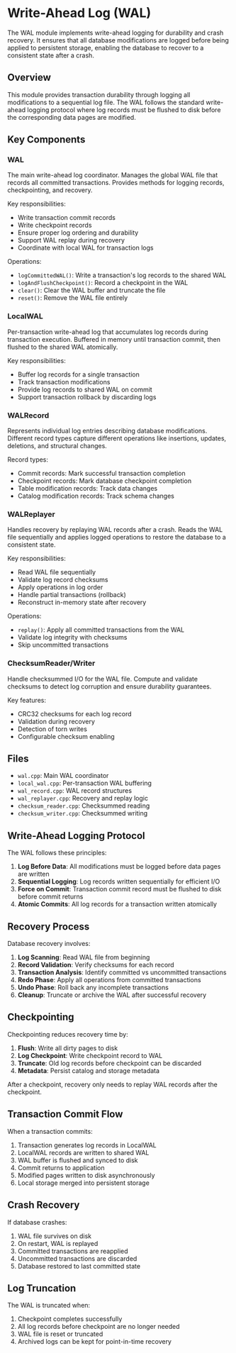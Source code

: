 # Write-Ahead Log (WAL)

The WAL module implements write-ahead logging for durability and crash recovery. It ensures that all database modifications are logged before being applied to persistent storage, enabling the database to recover to a consistent state after a crash.

## Overview

This module provides transaction durability through logging all modifications to a sequential log file. The WAL follows the standard write-ahead logging protocol where log records must be flushed to disk before the corresponding data pages are modified.

## Key Components

### WAL
The main write-ahead log coordinator. Manages the global WAL file that records all committed transactions. Provides methods for logging records, checkpointing, and recovery.

Key responsibilities:
- Write transaction commit records
- Write checkpoint records
- Ensure proper log ordering and durability
- Support WAL replay during recovery
- Coordinate with local WAL for transaction logs

Operations:
- `logCommittedWAL()`: Write a transaction's log records to the shared WAL
- `logAndFlushCheckpoint()`: Record a checkpoint in the WAL
- `clear()`: Clear the WAL buffer and truncate the file
- `reset()`: Remove the WAL file entirely

### LocalWAL
Per-transaction write-ahead log that accumulates log records during transaction execution. Buffered in memory until transaction commit, then flushed to the shared WAL atomically.

Key responsibilities:
- Buffer log records for a single transaction
- Track transaction modifications
- Provide log records to shared WAL on commit
- Support transaction rollback by discarding logs

### WALRecord
Represents individual log entries describing database modifications. Different record types capture different operations like insertions, updates, deletions, and structural changes.

Record types:
- Commit records: Mark successful transaction completion
- Checkpoint records: Mark database checkpoint completion
- Table modification records: Track data changes
- Catalog modification records: Track schema changes

### WALReplayer
Handles recovery by replaying WAL records after a crash. Reads the WAL file sequentially and applies logged operations to restore the database to a consistent state.

Key responsibilities:
- Read WAL file sequentially
- Validate log record checksums
- Apply operations in log order
- Handle partial transactions (rollback)
- Reconstruct in-memory state after recovery

Operations:
- `replay()`: Apply all committed transactions from the WAL
- Validate log integrity with checksums
- Skip uncommitted transactions

### ChecksumReader/Writer
Handle checksummed I/O for the WAL file. Compute and validate checksums to detect log corruption and ensure durability guarantees.

Key features:
- CRC32 checksums for each log record
- Validation during recovery
- Detection of torn writes
- Configurable checksum enabling

## Files

- `wal.cpp`: Main WAL coordinator
- `local_wal.cpp`: Per-transaction WAL buffering
- `wal_record.cpp`: WAL record structures
- `wal_replayer.cpp`: Recovery and replay logic
- `checksum_reader.cpp`: Checksummed reading
- `checksum_writer.cpp`: Checksummed writing

## Write-Ahead Logging Protocol

The WAL follows these principles:

1. **Log Before Data**: All modifications must be logged before data pages are written
2. **Sequential Logging**: Log records written sequentially for efficient I/O
3. **Force on Commit**: Transaction commit record must be flushed to disk before commit returns
4. **Atomic Commits**: All log records for a transaction written atomically

## Recovery Process

Database recovery involves:

1. **Log Scanning**: Read WAL file from beginning
2. **Record Validation**: Verify checksums for each record
3. **Transaction Analysis**: Identify committed vs uncommitted transactions
4. **Redo Phase**: Apply all operations from committed transactions
5. **Undo Phase**: Roll back any incomplete transactions
6. **Cleanup**: Truncate or archive the WAL after successful recovery

## Checkpointing

Checkpointing reduces recovery time by:

1. **Flush**: Write all dirty pages to disk
2. **Log Checkpoint**: Write checkpoint record to WAL
3. **Truncate**: Old log records before checkpoint can be discarded
4. **Metadata**: Persist catalog and storage metadata

After a checkpoint, recovery only needs to replay WAL records after the checkpoint.

## Transaction Commit Flow

When a transaction commits:

1. Transaction generates log records in LocalWAL
2. LocalWAL records are written to shared WAL
3. WAL buffer is flushed and synced to disk
4. Commit returns to application
5. Modified pages written to disk asynchronously
6. Local storage merged into persistent storage

## Crash Recovery

If database crashes:

1. WAL file survives on disk
2. On restart, WAL is replayed
3. Committed transactions are reapplied
4. Uncommitted transactions are discarded
5. Database restored to last committed state

## Log Truncation

The WAL is truncated when:

1. Checkpoint completes successfully
2. All log records before checkpoint are no longer needed
3. WAL file is reset or truncated
4. Archived logs can be kept for point-in-time recovery
